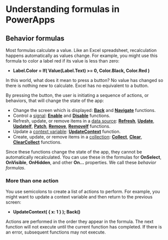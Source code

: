 <properties
	pageTitle="Understanding formulas | Microsoft PowerApps"
	description="Reference information for working with formulas"
	services=""
	suite="powerapps"
	documentationCenter="na"
	authors="gregli-msft"
	manager="dwrede"
	editor=""
	tags=""/>

<tags
   ms.service="powerapps"
   ms.devlang="na"
   ms.topic="article"
   ms.tgt_pltfrm="na"
   ms.workload="na"
   ms.date="11/10/2015"
   ms.author="gregli"/>

# Understanding formulas in PowerApps #

## Behavior formulas ##

Most formulas calculate a value.  Like an Excel spreadsheet, recalculation happens automatically as values change.  For example, you might use this formula to color a label red if its value is less than zero:

- **Label.Color = If( Value(Label.Text) >= 0, Color.Black, Color.Red )**

In this world, what does it mean to press a button?  No value has changed so there is nothing new to calculate.  Excel has no equivalent to a button.  

By pressing the button, the user is initiating a sequence of actions, or behaviors, that will change the state of the app:

- Change the screen which is displayed: **[Back](function-navigate.md)** and **[Navigate](function-navigate.md)** functions.
- Control a [signal](signals.md): **[Enable](function-enable-disable.md)** and **[Disable](function-enable-disable.md)** functions.
- Refresh, update, or remove items in a [data source](working-with-data-sources.md): **[Refresh](function-refresh.md)**, **[Update](function-update-updateif.md)**, **[UpdateIf](function-update-updateif.md)**, **[Patch](function-patch.md)**, **[Remove](function-remove-removeif.md)**, **[RemoveIf](function-remove-removeif.md)** functions.
- Update a [context variable](working-with-variables.md#create-a-context-variable):  **[UpdateContext](function-updatecontext.md)** function.
- Create, update, or remove items in a [collection](working-with-data-sources.md#collections):  **[Collect](function-clear-collect-clearcollect.md)**, **[Clear](function-clear-collect-clearcollect.md)**, **[ClearCollect](function-clear-collect-clearcollect.md)** functions.

Since these functions change the state of the app, they cannot be automatically recalculated.  You can use these in the formulas for **OnSelect**, **OnVisible**, **OnHidden**, and other **On...** properties.  We call these *behavior formulas*.

### More than one action ###

You use semicolons to create a list of actions to perform.  For example, you might want to update a context variable and then return to the previous screen:

- **UpdateContext( { x: 1 } ); Back()**

Actions are performed in the order they appear in the formula.  The next function will not execute until the current function has completed.  If there is an error, subsequent functions may not execute.
